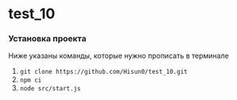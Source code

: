 # test_10

### Установка проекта

Ниже указаны команды, которые нужно прописать в терминале

1. `git clone https://github.com/Hisun0/test_10.git`
2. `npm ci`
3. `node src/start.js`
